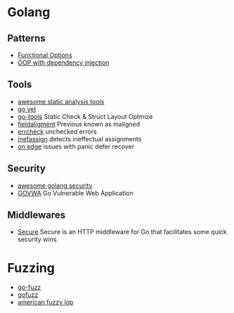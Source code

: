 # Golang

## Patterns
* [Functional Options](https://www.sohamkamani.com/golang/options-pattern/)
* [OOP with dependency injection](https://www.toptal.com/go/golang-oop-tutorial)


## Tools
* [awesome static analysis tools](https://github.com/analysis-tools-dev/static-analysis#go)
* [go vet](https://pkg.go.dev/cmd/vet)
* [go-tools](https://github.com/dominikh/go-tools) Static Check & Struct Layout Optmize
* [fieldaligment](https://pkg.go.dev/golang.org/x/tools/go/analysis/passes/fieldalignment) Previous known as maligned
* [errcheck](https://github.com/kisielk/errcheck) unchecked errors
* [inefassign](https://github.com/gordonklaus/ineffassign) detects ineffectual assignments
* [on edge](https://github.com/trailofbits/on-edge) issues with panic defer recover


## Security
* [awesome golang security](https://github.com/guardrailsio/awesome-golang-security)
* [GOVWA](https://github.com/0c34/govwa) Go Vulnerable Web Application

## Middlewares
* [Secure](https://github.com/unrolled/secure) Secure is an HTTP middleware for Go that facilitates some quick security wins.

# Fuzzing
* [go-fuzz](https://github.com/dvyukov/go-fuzz)
* [gofuzz](https://github.com/google/gofuzz)
* [american fuzzy lop](https://lcamtuf.coredump.cx/afl/)
